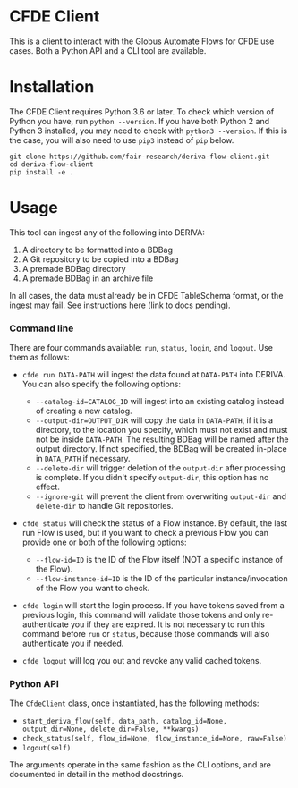 # CFDE Client

This is a client to interact with the Globus Automate Flows for CFDE use cases. Both a Python API and a CLI tool are available.

# Installation

The CFDE Client requires Python 3.6 or later. To check which version of Python you have, run `python --version`. If you have both Python 2 and Python 3 installed, you may need to check with `python3 --version`. If this is the case, you will also need to use `pip3` instead of `pip` below.

```
git clone https://github.com/fair-research/deriva-flow-client.git
cd deriva-flow-client
pip install -e .
```

# Usage
This tool can ingest any of the following into DERIVA:

1. A directory to be formatted into a BDBag
2. A Git repository to be copied into a BDBag
3. A premade BDBag directory
4. A premade BDBag in an archive file

In all cases, the data must already be in CFDE TableSchema format, or the ingest may fail. See instructions here (link to docs pending).


### Command line
There are four commands available: `run`, `status`, `login`, and `logout`. Use them as follows:

- `cfde run DATA-PATH` will ingest the data found at `DATA-PATH` into DERIVA. You can also specify the following options:
    - `--catalog-id=CATALOG_ID` will ingest into an existing catalog instead of creating a new catalog.
    - `--output-dir=OUTPUT_DIR` will copy the data in `DATA-PATH`, if it is a directory, to the location you specify, which must not exist and must not be inside `DATA-PATH`. The resulting BDBag will be named after the output directory. If not specified, the BDBag will be created in-place in `DATA_PATH` if necessary.
    - `--delete-dir` will trigger deletion of the `output-dir` after processing is complete. If you didn't specify `output-dir`, this option has no effect.
    - `--ignore-git` will prevent the client from overwriting `output-dir` and `delete-dir` to handle Git repositories.

- `cfde status` will check the status of a Flow instance. By default, the last run Flow is used, but if you want to check a previous Flow you can provide one or both of the following options:
    - `--flow-id=ID` is the ID of the Flow itself (NOT a specific instance of the Flow).
    - `--flow-instance-id=ID` is the ID of the particular instance/invocation of the Flow you want to check.

- `cfde login` will start the login process. If you have tokens saved from a previous login, this command will validate those tokens and only re-authenticate you if they are expired. It is not necessary to run this command before `run` or `status`, because those commands will also authenticate you if needed.

- `cfde logout` will log you out and revoke any valid cached tokens.


### Python API
The `CfdeClient` class, once instantiated, has the following methods:

- `start_deriva_flow(self, data_path, catalog_id=None, output_dir=None, delete_dir=False, **kwargs)`
- `check_status(self, flow_id=None, flow_instance_id=None, raw=False)`
- `logout(self)`

The arguments operate in the same fashion as the CLI options, and are documented in detail in the method docstrings.

